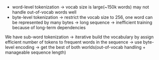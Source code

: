 - word-level tokenization -> vocab size is large(~150k words) may not handle out-of-vocab words well
- byte-level tokenization -> restrict the vocab size to 256, one word can be represented by many bytes -> long sequence -> inefficient training because of long-term dependencies

We have sub-word tokenization -> iterative build the vocabulary by assign efficient number of tokens to frequent words in the sequence -> use byte-level encoding -> get the best of both worlds(out-of-vocab handling + manageable sequence length)



